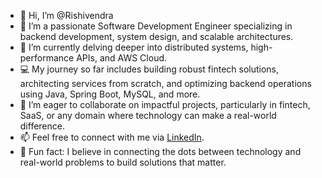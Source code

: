 - 👋 Hi, I’m @Rishivendra  
- 👀 I’m a passionate Software Development Engineer specializing in backend development, system design, and scalable architectures.  
- 🌱 I’m currently delving deeper into distributed systems, high-performance APIs, and AWS Cloud.  
- 💻 My journey so far includes building robust fintech solutions, architecting services from scratch, and optimizing backend operations using Java, Spring Boot, MySQL, and more.  
- 💞️ I’m eager to collaborate on impactful projects, particularly in fintech, SaaS, or any domain where technology can make a real-world difference.  
- 📫 Feel free to connect with me via [LinkedIn](https://www.linkedin.com/in/rishivendra-gupta-83172b1a1/).  
- 🌟 Fun fact: I believe in connecting the dots between technology and real-world problems to build solutions that matter.  

<!---
Rishivendra/Rishivendra is a ✨ special ✨ repository because its `README.md` (this file) appears on your GitHub profile.
You can click the Preview link to take a look at your changes.
--->

